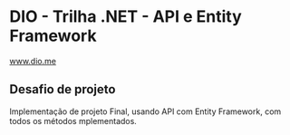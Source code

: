 # DIO - Trilha .NET - API e Entity Framework
www.dio.me

## Desafio de projeto
Implementação de projeto Final, usando API com Entity Framework, com todos os métodos mplementados.